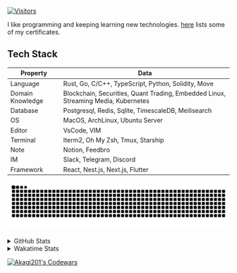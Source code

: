 <!-- markdownlint-disable MD041 MD010 MD033 -->
[![Visitors](https://api.visitorbadge.io/api/daily?path=Akagi201%2FAkagi201&label=Visitors%20Today&countColor=%2337d67a)](https://visitorbadge.io/status?path=Akagi201%2FAkagi201)

I like programming and keeping learning new technologies. [here](https://github.com/Akagi201/blockchain) lists some of my certificates.

## Tech Stack

| Property         	| Data                                                                               	|
|------------------	|------------------------------------------------------------------------------------	|
| Language         	| Rust, Go, C/C++, TypeScript, Python, Solidity, Move                                 |
| Domain Knowledge 	| Blockchain, Securities, Quant Trading, Embedded Linux, Streaming Media, Kubernetes 	|
| Database         	| Postgresql, Redis, Sqlite, TimescaleDB, Meilisearch                                 |
| OS               	| MacOS, ArchLinux, Ubuntu Server                                                     |
| Editor           	| VsCode, VIM                                                                        	|
| Terminal          | Iterm2, Oh My Zsh, Tmux, Starship                                                   |
| Note             	| Notion, Feedbro                                                                    	|
| IM               	| Slack, Telegram, Discord                                                            |
| Framework         | React, Nest.js, Next.js, Flutter                                                   	|

[![github contribution grid snake animation](https://raw.githubusercontent.com/Akagi201/Akagi201/output/github-contribution-grid-snake.svg#gh-light-mode-only)](https://github.com/Akagi201)

<details>
<summary>GitHub Stats</summary>
  <a href="https://github.com/Akagi201"><img alt="Profile Detail" src="https://raw.githubusercontent.com/Akagi201/Akagi201/master/profile-summary-card-output/dracula/0-profile-details.svg" /></a>
  <a href="https://github.com/Akagi201"><img alt="Github Stats" src="https://raw.githubusercontent.com/Akagi201/Akagi201/master/profile-summary-card-output/dracula/3-stats.svg" /></a>
  <a href="https://github.com/Akagi201"><img alt="Lang By Commits" src="https://raw.githubusercontent.com/Akagi201/Akagi201/master/profile-summary-card-output/dracula/2-most-commit-language.svg" /></a>
</details>

<details>
<summary>Wakatime Stats</summary>
<br>

<!--START_SECTION:waka-->
![Code Time](http://img.shields.io/badge/Code%20Time-662%20hrs%206%20mins-blue)

**I'm a Night 🦉** 

```text
🌞 Morning    23 commits     █░░░░░░░░░░░░░░░░░░░░░░░░   6.3% 
🌆 Daytime    98 commits     ██████░░░░░░░░░░░░░░░░░░░   26.85% 
🌃 Evening    164 commits    ███████████░░░░░░░░░░░░░░   44.93% 
🌙 Night      80 commits     █████░░░░░░░░░░░░░░░░░░░░   21.92%

```
📅 **I'm Most Productive on Tuesday** 

```text
Monday       55 commits     ███░░░░░░░░░░░░░░░░░░░░░░   15.07% 
Tuesday      73 commits     █████░░░░░░░░░░░░░░░░░░░░   20.0% 
Wednesday    38 commits     ██░░░░░░░░░░░░░░░░░░░░░░░   10.41% 
Thursday     47 commits     ███░░░░░░░░░░░░░░░░░░░░░░   12.88% 
Friday       55 commits     ███░░░░░░░░░░░░░░░░░░░░░░   15.07% 
Saturday     52 commits     ███░░░░░░░░░░░░░░░░░░░░░░   14.25% 
Sunday       45 commits     ███░░░░░░░░░░░░░░░░░░░░░░   12.33%

```


📊 **This Week I Spent My Time On** 

```text
⌚︎ Time Zone: Asia/Shanghai

💬 Programming Languages: 
sh                       1 min               █████████████████████████   100.0%

🔥 Editors: 
Zsh                      1 min               █████████████████████████   100.0%

💻 Operating System: 
Mac                      0 secs              ██████████████████░░░░░░░   72.08% 
Linux                    0 secs              ███████░░░░░░░░░░░░░░░░░░   27.92%

```

**I Mostly Code in Go** 

```text
Go                       36 repos            ███████████░░░░░░░░░░░░░░   45.0% 
Rust                     17 repos            █████░░░░░░░░░░░░░░░░░░░░   21.25% 
TypeScript               9 repos             ██░░░░░░░░░░░░░░░░░░░░░░░   11.25% 
JavaScript               7 repos             ██░░░░░░░░░░░░░░░░░░░░░░░   8.75% 
Python                   2 repos             ░░░░░░░░░░░░░░░░░░░░░░░░░   2.5%

```



 Last Updated on 28/01/2023 15:34:37 UTC
<!--END_SECTION:waka-->

</details>

<a href="https://www.codewars.com/users/Akagi201"><img alt="Akagi201's Codewars" src="https://www.codewars.com/users/Akagi201/badges/small"></a>
